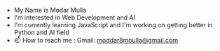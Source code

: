- My Name is Modar Mulla
- I’m interested in Web Development and AI
- I’m currently learning JavaScript and I'm working on getting better in Python and AI field
- 📫 How to reach me : Gmail: moddar8moulla@gmail.com

<!---
Modar-Mulla/Modar-Mulla is a ✨ special ✨ repository because its `README.md` (this file) appears on your GitHub profile.
You can click the Preview link to take a look at your changes.
--->
